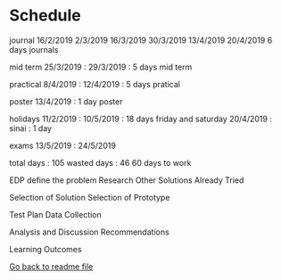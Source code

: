 # Schedule

journal
  16/2/2019
  2/3/2019
  16/3/2019
  30/3/2019
  13/4/2019
  20/4/2019
  6 days journals

mid term
  25/3/2019 : 29/3/2019 : 5 days mid term

practical
  8/4/2019 : 12/4/2019 : 5 days pratical

poster
  13/4/2019 : 1 day poster

holidays
  11/2/2019 : 10/5/2019 : 18 days friday and saturday
  20/4/2019 : sinai : 1 day

exams
  13/5/2019 : 24/5/2019


total days : 105
wasted days : 46
60 days to work

EDP
  define the problem
  Research
  Other Solutions Already Tried

  Selection of Solution
  Selection of Prototype

  Test Plan
  Data Collection

  Analysis and Discussion
  Recommendations
  
  Learning Outcomes

[Go back to readme file](readme.md)